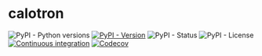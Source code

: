 # calotron

![PyPI - Python versions](https://img.shields.io/pypi/pyversions/calotron)
[![PyPI - Version](https://img.shields.io/pypi/v/calotron)](https://pypi.python.org/pypi/calotron)
![PyPI - Status](https://img.shields.io/pypi/status/calotron)
![PyPI - License](https://img.shields.io/pypi/l/calotron)
[![Continuous integration](https://github.com/mbarbetti/calotron/actions/workflows/ci-build.yml/badge.svg?branch=main)](https://github.com/mbarbetti/calotron/actions/workflows/ci-build.yml)
[![Codecov](https://codecov.io/gh/mbarbetti/calotron/branch/main/graph/badge.svg?token=DRG8BWC9RR)](https://codecov.io/gh/mbarbetti/calotron)
